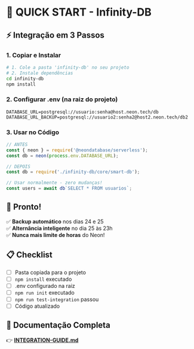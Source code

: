 # 🚀 QUICK START - Infinity-DB

## ⚡ Integração em 3 Passos

### 1. Copiar e Instalar
```bash
# 1. Cole a pasta 'infinity-db' no seu projeto
# 2. Instale dependências
cd infinity-db
npm install
```

### 2. Configurar .env (na raiz do projeto)
```env
DATABASE_URL=postgresql://usuario:senha@host.neon.tech/db
DATABASE_URL_BACKUP=postgresql://usuario2:senha2@host2.neon.tech/db2
```

### 3. Usar no Código
```javascript
// ANTES
const { neon } = require('@neondatabase/serverless');
const db = neon(process.env.DATABASE_URL);

// DEPOIS  
const db = require('./infinity-db/core/smart-db');

// Usar normalmente - zero mudanças!
const users = await db`SELECT * FROM usuarios`;
```

## 🎯 Pronto!

✅ **Backup automático** nos dias 24 e 25  
✅ **Alternância inteligente** no dia 25 às 23h  
✅ **Nunca mais limite de horas** do Neon!  

## 📋 Checklist

- [ ] Pasta copiada para o projeto
- [ ] `npm install` executado
- [ ] .env configurado na raiz
- [ ] `npm run init` executado
- [ ] `npm run test-integration` passou
- [ ] Código atualizado

## 📖 Documentação Completa

👉 **[INTEGRATION-GUIDE.md](./INTEGRATION-GUIDE.md)**
